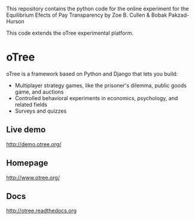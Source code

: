 This repository contains the python code for the online experiment for the Equilibrium Efects of Pay Transparency by
Zoe B. Cullen & Bobak Pakzad-Hurson

This code extends the oTree experimental platform.

# oTree

oTree is a framework based on Python and Django that lets you build:
 
- Multiplayer strategy games, like the prisoner's dilemma, public goods game, and auctions
- Controlled behavioral experiments in economics, psychology, and related fields
- Surveys and quizzes

## Live demo
http://demo.otree.org/
## Homepage
http://www.otree.org/
## Docs
http://otree.readthedocs.org
